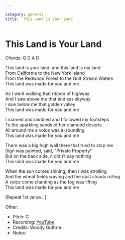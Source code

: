 ```yaml
---

category: general
title:  This Land is Your Land
---
```



# This Land is Your Land

_Chords_: G D A D
  
This land is your land, and this land is my land  
From California to the New York Island  
From the Redwood Forest to the Gulf Stream Waters  
This land was made for you and me  
  
  
As I went walking that ribbon of highway  
And I saw above me that endless skyway  
I saw below me that golden valley  
This land was made for you and me  

I roamed and rambled and I followed my footsteps  
To the sparkling sands of her diamond deserts  
All around me a voice was a-sounding  
This land was made for you and me  
  
There was a big high wall there that tried to stop me  
Sign was painted, said, "Private Property"  
But on the back side, it didn't say nothing  
This land was made for you and me  
  
When the sun comes shining, then I was strolling  
And the wheat fields waving and the dust clouds rolling  
A voice come chanting as the fog was lifting  
This land was made for you and me  
  
[Repeat 1st verse.:  ]


Other: 
* Pitch: G 
* Recording: [YouTube](https://www.youtube.com/watch?v=wxiMrvDbq3s)
* Credits: Woody Guthrie
* Notes: 
